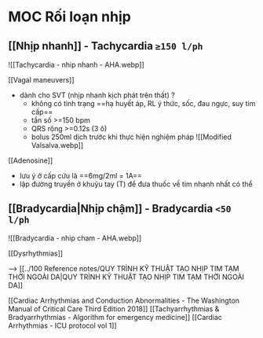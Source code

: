 # MOC Rối loạn nhịp

## [[Nhịp nhanh]] - Tachycardia `≥150 l/ph`

![[Tachycardia - nhip nhanh - AHA.webp]]

[[Vagal maneuvers]] 
- dành cho SVT (nhịp nhanh kịch phát trên thất) ?
	- không có tình trạng ==hạ huyết áp, RL ý thức, sốc, đau ngực, suy tim cấp==
	- tần số >=150 bpm
	- QRS rộng >=0.12s (3 ô)
	- bolus 250ml dịch trước khi thực hiện nghiệm pháp
![[Modified Valsalva.webp]]

[[Adenosine]]
- lưu ý ở cấp cứu là ==6mg/2ml = 1A==
- lập đường truyền ở khuỷu tay (T) để đưa thuốc về tim nhanh nhất có thể

## [[Bradycardia|Nhịp chậm]] - Bradycardia `<50 l/ph`

![[Bradycardia - nhip cham - AHA.webp]]

[[Dysrhythmias]]

--> [[../100 Reference notes/QUY TRÌNH KỸ THUẬT TẠO NHỊP TIM TẠM THỜI NGOÀI DA|QUY TRÌNH KỸ THUẬT TẠO NHỊP TIM TẠM THỜI NGOÀI DA]]


[[Cardiac Arrhythmias and Conduction Abnormalities - The Washington Manual of Critical Care Third Edition 2018]]
[[Tachyarrhythmias & Bradyarrhythmias - Algorithm for emergency medicine]]
[[Cardiac Arrhythmias - ICU protocol vol 1]]
